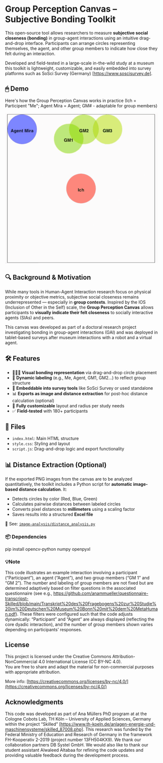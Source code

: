 # Group Perception Canvas – Subjective Bonding Toolkit

This open-source tool allows researchers to measure **subjective social closeness (bonding)** in group-agent interactions using an intuitive drag-and-drop interface. Participants can arrange circles representing themselves, the agent, and other group members to indicate how close they felt during an interaction.

Developed and field-tested in a large-scale in-the-wild study at a museum this toolkit is lightweight, customizable, and easily embedded into survey platforms such as SoSci Survey (Germany) [https://www.soscisurvey.de].

## 🖱 Demo

Here's how the Group Perception Canvas works in practice (Ich = Participent "Me"; Agent Mira = Agent; GM# - adaptable for group members)

![Group Canvas Demo](Demo-gpc.gif)


## 🔍 Background & Motivation

While many tools in Human-Agent Interaction research focus on physical proximity or objective metrics, subjective social closeness remains underrepresented — especially in **group contexts**. Inspired by the IOS (Inclusion of Other in the Self) scale, the **Group Perception Canvas** allows participants to **visually indicate their felt closeness** to socially interactive agents (SIAs) and peers.

This canvas was developed as part of a doctoral research project investigating bonding in group-agent interactions (GAI) and was deployed in tablet-based surveys after museum interactions with a robot and a virtual agent.

## 🛠 Features

- 🧑‍🤝‍🧑 **Visual bonding representation** via drag-and-drop circle placement
- 🔄 **Dynamic labeling** (e.g., Me, Agent, GM1, GM2…) to reflect group structure
- 📱 **Embeddable into survey tools** like SoSci Survey or used standalone
- 📊 **Exports as image and distance extraction** for post-hoc distance calculation (optional)
- 🧩 **Fully customizable** layout and radius per study needs
- ✅ **Field-tested** with 180+ participants

## 📁 Files

- `index.html`: Main HTML structure
- `style.css`: Styling and layout
- `script.js`: Drag-and-drop logic and export functionality

 ## 📊 Distance Extraction (Optional)

If the exported PNG images from the canvas are to be analyzed quantitatively, the toolkit includes a Python script for **automatic image-based distance calculation**. It:

- Detects circles by color (Red, Blue, Green)
- Calculates pairwise distances between labeled circles
- Converts pixel distances to **millimeters** using a scaling factor
- Saves results into a structured **Excel file**

📄 See: [`image-analysis/distance_analysis.py`](image-analysis/distance_analysis.py)

### 📦 Dependencies

pip install opencv-python numpy openpyxl

### 💡Note

This code illustrates an example interaction involving a participant (“Participant”), an agent (“Agent”), and two group members (“GM 1” and “GM 2”). The number and labeling of group members are not fixed but are determined adaptively based on filter questions in the associated questionnaire (see e.g., https://github.com/anammueller/questionnaire-transcripst-Skilled/blob/main/Transkript%20des%20Fragebogens%20zur%20Studie%20im%20Deutschen%20Museum%20Bonn%20mit%20dem%20MetaHuman.pdf). These filters were configured such that the code adjusts dynamically: “Participant” and “Agent” are always displayed (reflecting the core dyadic interaction), and the number of group members shown varies depending on participants’ responses.
  
## License

This project is licensed under the Creative Commons Attribution-NonCommercial 4.0 International License (CC BY-NC 4.0).  
You are free to share and adapt the material for non-commercial purposes with appropriate attribution.

More info: [https://creativecommons.org/licenses/by-nc/4.0/](https://creativecommons.org/licenses/by-nc/4.0/)


## Acknowledgments

This code was developed as part of Ana Müllers PhD program at at the Cologne Cobots Lab, TH Köln – University of Applied Sciences, Germany within the project “Skilled” [https://www.th-koeln.de/anlagen-energie-und-maschinensysteme/skilled_87008.php]. This research was funded by the Federal Ministry of Education and Research of Germany in the framework FH-Kooperativ 2-2019 (project number 13FH504KX9). We thank our collaboration partners DB Systel GmbH. We would also like to thank our student assistant Alwaleed Altabaa for refining the code updates and providing valuable feedback during the development process.

